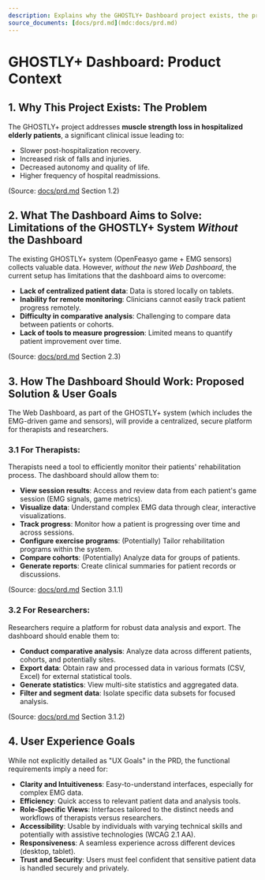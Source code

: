 ```yaml
---
description: Explains why the GHOSTLY+ Dashboard project exists, the problems it solves, and its intended user experience.
source_documents: [docs/prd.md](mdc:docs/prd.md)
---
```


# GHOSTLY+ Dashboard: Product Context

## 1. Why This Project Exists: The Problem

The GHOSTLY+ project addresses **muscle strength loss in hospitalized elderly patients**, a significant clinical issue leading to:
- Slower post-hospitalization recovery.
- Increased risk of falls and injuries.
- Decreased autonomy and quality of life.
- Higher frequency of hospital readmissions.

(Source: [docs/prd.md](mdc:docs/prd.md) Section 1.2)

## 2. What The Dashboard Aims to Solve: Limitations of the GHOSTLY+ System *Without* the Dashboard

The existing GHOSTLY+ system (OpenFeasyo game + EMG sensors) collects valuable data. However, *without the new Web Dashboard*, the current setup has limitations that the dashboard aims to overcome:
- **Lack of centralized patient data**: Data is stored locally on tablets.
- **Inability for remote monitoring**: Clinicians cannot easily track patient progress remotely.
- **Difficulty in comparative analysis**: Challenging to compare data between patients or cohorts.
- **Lack of tools to measure progression**: Limited means to quantify patient improvement over time.

(Source: [docs/prd.md](mdc:docs/prd.md) Section 2.3)

## 3. How The Dashboard Should Work: Proposed Solution & User Goals

The Web Dashboard, as part of the GHOSTLY+ system (which includes the EMG-driven game and sensors), will provide a centralized, secure platform for therapists and researchers.

### 3.1 For Therapists:
Therapists need a tool to efficiently monitor their patients' rehabilitation process. The dashboard should allow them to:
- **View session results**: Access and review data from each patient's game session (EMG signals, game metrics).
- **Visualize data**: Understand complex EMG data through clear, interactive visualizations.
- **Track progress**: Monitor how a patient is progressing over time and across sessions.
- **Configure exercise programs**: (Potentially) Tailor rehabilitation programs within the system.
- **Compare cohorts**: (Potentially) Analyze data for groups of patients.
- **Generate reports**: Create clinical summaries for patient records or discussions.

(Source: [docs/prd.md](mdc:docs/prd.md) Section 3.1.1)

### 3.2 For Researchers:
Researchers require a platform for robust data analysis and export. The dashboard should enable them to:
- **Conduct comparative analysis**: Analyze data across different patients, cohorts, and potentially sites.
- **Export data**: Obtain raw and processed data in various formats (CSV, Excel) for external statistical tools.
- **Generate statistics**: View multi-site statistics and aggregated data.
- **Filter and segment data**: Isolate specific data subsets for focused analysis.

(Source: [docs/prd.md](mdc:docs/prd.md) Section 3.1.2)

## 4. User Experience Goals

While not explicitly detailed as "UX Goals" in the PRD, the functional requirements imply a need for:
- **Clarity and Intuitiveness**: Easy-to-understand interfaces, especially for complex EMG data.
- **Efficiency**: Quick access to relevant patient data and analysis tools.
- **Role-Specific Views**: Interfaces tailored to the distinct needs and workflows of therapists versus researchers.
- **Accessibility**: Usable by individuals with varying technical skills and potentially with assistive technologies (WCAG 2.1 AA).
- **Responsiveness**: A seamless experience across different devices (desktop, tablet).
- **Trust and Security**: Users must feel confident that sensitive patient data is handled securely and privately. 